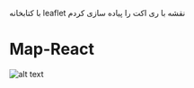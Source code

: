 با کتابخانه leaflet نقشه با ری اکت را پیاده سازی کردم

# Map-React
![alt text](https://github.com/mohammadbaghani/Map-React/blob/main/Screenshot_2025_01_23-9.png)
